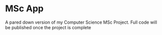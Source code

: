 # MSc App

A pared down version of my Computer Science MSc Project. Full code will be published once the project is complete